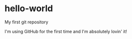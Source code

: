 # hello-world
My first git repository

I'm using GitHub for the first time and I'm absolutely lovin' it!
